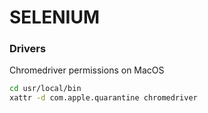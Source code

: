 # SELENIUM

### Drivers

Chromedriver permissions on MacOS
```bash
cd usr/local/bin
xattr -d com.apple.quarantine chromedriver 
```

